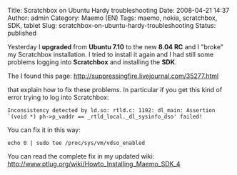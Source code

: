 Title: Scratchbox on Ubuntu Hardy troubleshooting
Date: 2008-04-21 14:37
Author: admin
Category: Maemo (EN)
Tags: maemo, nokia, scratchbox, SDK, tablet
Slug: scratchbox-on-ubuntu-hardy-troubleshooting
Status: published

Yesterday I **upgraded** from **Ubuntu 7.10** to the new **8.04 RC** and
I "broke" my Scratchbox installation. I tried to install it again and I
had still some problems logging into **Scratchbox** and installing the
**SDK**.

The I found this page:
<http://suppressingfire.livejournal.com/35277.html>

that explain how to fix these problems. In particular if you get this
kind of error trying to log into Scratchbox:

`` Inconsistency detected by ld.so: rtld.c: 1192: dl_main: Assertion `(void *) ph->p_vaddr == _rtld_local._dl_sysinfo_dso' failed! ``

You can fix it in this way:

`echo 0 | sudo tee /proc/sys/vm/vdso_enabled`

You can read the complete fix in my updated wiki:
<http://www.ptlug.org/wiki/Howto_Installing_Maemo_SDK_4>
